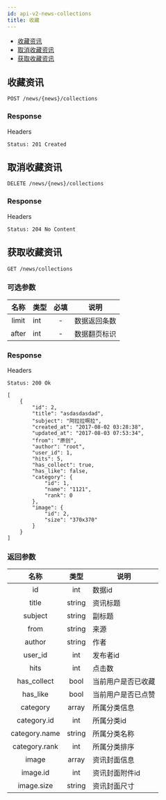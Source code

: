 ```yaml
---
id: api-v2-news-collections
title: 收藏
---
```


- [收藏资讯](#收藏资讯)
- [取消收藏资讯](#取消收藏资讯)
- [获取收藏资讯](#获取收藏资讯)

## 收藏资讯

```
POST /news/{news}/collections
```
### Response

Headers

```
Status: 201 Created
```

## 取消收藏资讯

```
DELETE /news/{news}/collections
```

### Response

Headers

```
Status: 204 No Content
```

## 获取收藏资讯

```
GET /news/collections
```

### 可选参数

| 名称 | 类型 | 必填 | 说明 |
|:----:|:-----|:----:|------|
| limit | int | -    | 数据返回条数 |
| after | int | -    | 数据翻页标识 |

### Response

Headers

```
Status: 200 Ok
```

```json5
[
    {
        "id": 2,
        "title": "asdasdasdad",
        "subject": "阿拉拉啊拉",
        "created_at": "2017-08-02 03:28:38",
        "updated_at": "2017-08-03 07:53:34",
        "from": "原创",
        "author": "root",
        "user_id": 1,
        "hits": 5,
        "has_collect": true,
        "has_like": false,
        "category": {
            "id": 1,
            "name": "1121",
            "rank": 0
        },
        "image": {
            "id": 2,
            "size": "370x370"
        }
    }
]
```

### 返回参数

| 名称 | 类型 | 说明 |
|:----:|:----:|------|
| id   | int  | 数据id |
| title | string | 资讯标题 |
| subject | string | 副标题 |
| from | string | 来源 |
| author | string | 作者 |
| user_id | int | 发布者id |
| hits | int  | 点击数 |
| has_collect | bool | 当前用户是否已收藏 |
| has_like | bool | 当前用户是否已点赞 |
| category | array | 所属分类信息 |
| category.id | int | 所属分类id |
| category.name | string | 所属分类名称 |
| category.rank | int | 所属分类排序 |
| image | array | 资讯封面信息 |
| image.id | int | 资讯封面附件id |
| image.size | string | 资讯封面尺寸 |
